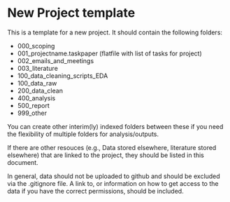 
<!-- README.md is generated from README.Rmd. Please edit that file -->

# New Project template

<!-- badges: start -->

<!-- badges: end -->

This is a template for a new project. It should contain the following
folders:

  - 000\_scoping
  - 001\_projectname.taskpaper (flatfile with list of tasks for project)
  - 002\_emails\_and\_meetings
  - 003\_literature
  - 100\_data\_cleaning\_scripts\_EDA
  - 100\_data\_raw
  - 200\_data\_clean
  - 400\_analysis
  - 500\_report
  - 999\_other

You can create other interim(ly) indexed folders between these if you
need the flexibility of multiple folders for analysis/outputs.

If there are other resouces (e.g., Data stored elsewhere, literature stored elsewhere) that are linked to the project, they should be listed in this document.

In general, data should not be uploaded to github and should be excluded via the .gitignore file. A link to, or information on how to get access to the data if you have the correct permissions, should be included.
